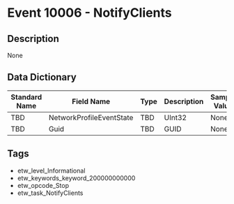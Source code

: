 # Event 10006 - NotifyClients

## Description
None

## Data Dictionary
|Standard Name|Field Name|Type|Description|Sample Value|
|---|---|---|---|---|
|TBD|NetworkProfileEventState|TBD|UInt32|None|None|
|TBD|Guid|TBD|GUID|None|None|

## Tags
* etw_level_Informational
* etw_keywords_keyword_200000000000
* etw_opcode_Stop
* etw_task_NotifyClients